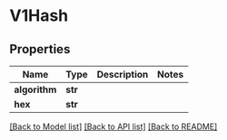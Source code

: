 # V1Hash

## Properties
Name | Type | Description | Notes
------------ | ------------- | ------------- | -------------
**algorithm** | **str** |  | 
**hex** | **str** |  | 

[[Back to Model list]](../vela-client/README.md#documentation-for-models) [[Back to API list]](../vela-client/README.md#documentation-for-api-endpoints) [[Back to README]](../vela-client/README.md)

